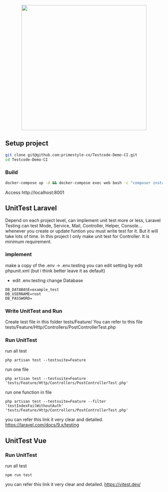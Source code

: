 <p align="center"><a href="https://laravel.com" target="_blank"><img src="https://raw.githubusercontent.com/laravel/art/master/logo-lockup/5%20SVG/2%20CMYK/1%20Full%20Color/laravel-logolockup-cmyk-red.svg" width="400"></a></p>

## Setup project

```bash
git clone git@github.com:primestyle-co/Testcode-Demo-CI.git
cd Testcode-Demo-CI
```
### Build
```bash
docker-compose up -d && docker-compose exec web bash -c "composer install && php artisan key:generate && php artisan migrate" && docker-compose exec node sh -c "yarn install" && docker-compose exec node yarn run dev
```
Access http://localhost:8001

## UnitTest Laravel
Depend on each project level, can implement unit test more or less, Laravel Testing can test Mode, Service, Mail, Controller, Helper, Console... whenever you create or update funtion you must write test for it. But it will take lots of time.
In this project I only make unit test for Controller. It is minimum requirement.

### implement
make a copy of the .env -> .env.testing
you can edit setting by edit phpunit.xml (but i think better leave it as default)
- edit .env.testing change Database
```
DB_DATABASE=example_test
DB_USERNAME=root
DB_PASSWORD=
```
### Write UnitTest and Run
Create test file in this folder tests/Feature/
You can refer to this file tests/Feature/Http/Controllers/PostControllerTest.php
### Run UnitTest
run all test 
```
php artisan test --testsuite=Feature
```
run one file
```
php artisan test --testsuite=Feature 'tests/Feature/Http/Controllers/PostControllerTest.php'
```

run one function in file 
```
php artisan test --testsuite=Feature --filter 'testIndexFailWithoutAuth' 'tests/Feature/Http/Controllers/PostControllerTest.php'
```

you can refer this link it very clear and detailed.
https://laravel.com/docs/9.x/testing

## UnitTest Vue

### Run UnitTest
run all test 
```
npm run test
```

you can refer this link it very clear and detailed.
https://vitest.dev/
